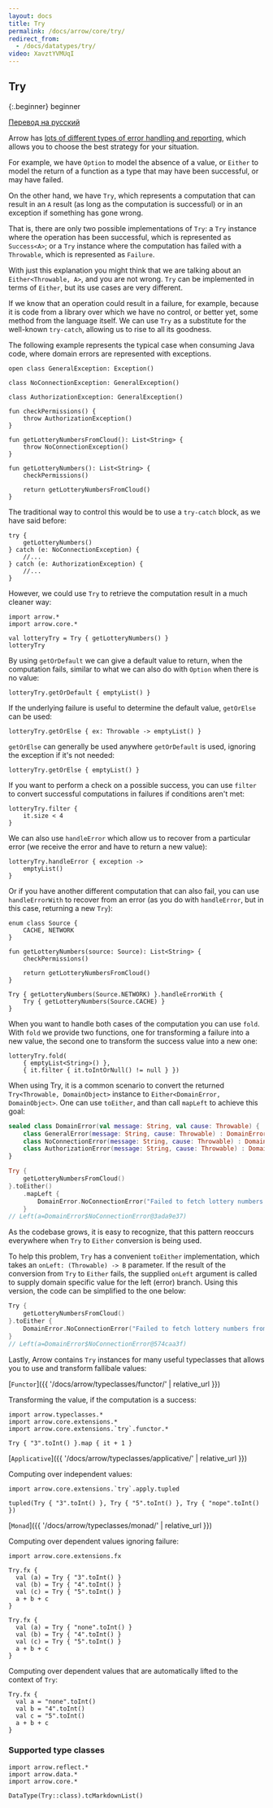 ```yaml
---
layout: docs
title: Try
permalink: /docs/arrow/core/try/
redirect_from:
  - /docs/datatypes/try/
video: XavztYVMUqI
---
```


## Try

{:.beginner}
beginner

[Перевод на русский](/docs/arrow/core/try/ru)

Arrow has [lots of different types of error handling and reporting](http://arrow-kt.io/docs/patterns/error_handling/), which allows you to choose the best strategy for your situation.

For example, we have `Option` to model the absence of a value, or `Either` to model the return of a function as a type that may have been successful, or may have failed.

On the other hand, we have `Try`, which represents a computation that can result in an `A` result (as long as the computation is successful) or in an exception if something has gone wrong.

That is, there are only two possible implementations of `Try`: a `Try` instance where the operation has been successful, which is represented as `Success<A>`; or a `Try` instance where the computation has failed with a `Throwable`, which is represented as `Failure`.

With just this explanation you might think that we are talking about an `Either<Throwable, A>`, and you are not wrong. `Try` can be implemented in terms of `Either`, but its use cases are very different.

If we know that an operation could result in a failure, for example, because it is code from a library over which we have no control, or better yet, some method from the language itself. We can use `Try` as a substitute for the well-known `try-catch`, allowing us to rise to all its goodness.

The following example represents the typical case when consuming Java code, where domain errors are represented with exceptions.  

```kotlin:ank:silent
open class GeneralException: Exception()

class NoConnectionException: GeneralException()

class AuthorizationException: GeneralException()

fun checkPermissions() {
    throw AuthorizationException()
}

fun getLotteryNumbersFromCloud(): List<String> {
    throw NoConnectionException()
}

fun getLotteryNumbers(): List<String> {
    checkPermissions()

    return getLotteryNumbersFromCloud()
}
```

The traditional way to control this would be to use a `try-catch` block, as we have said before:

```kotlin:ank
try {
    getLotteryNumbers()
} catch (e: NoConnectionException) {
    //...
} catch (e: AuthorizationException) {
    //...
}
```

However, we could use `Try` to retrieve the computation result in a much cleaner way:

```kotlin:ank
import arrow.*
import arrow.core.*

val lotteryTry = Try { getLotteryNumbers() }
lotteryTry
```

By using `getOrDefault` we can give a default value to return, when the computation fails, similar to what we can also do with `Option` when there is no value:

```kotlin:ank
lotteryTry.getOrDefault { emptyList() }
```

If the underlying failure is useful to determine the default value, `getOrElse` can be used:

```kotlin:ank
lotteryTry.getOrElse { ex: Throwable -> emptyList() }
```

`getOrElse` can generally be used anywhere `getOrDefault` is used, ignoring the exception if it's not needed:

```kotlin:ank
lotteryTry.getOrElse { emptyList() }
```

If you want to perform a check on a possible success, you can use `filter` to convert successful computations in failures if conditions aren't met:

```kotlin:ank
lotteryTry.filter {
    it.size < 4
}
```

We can also use `handleError` which allow us to recover from a particular error (we receive the error and have to return a new value):

```kotlin:ank
lotteryTry.handleError { exception ->
    emptyList()
}
```

Or if you have another different computation that can also fail, you can use `handleErrorWith` to recover from an error (as you do with `handleError`, but in this case, returning a new `Try`):

```kotlin:ank
enum class Source {
    CACHE, NETWORK
}

fun getLotteryNumbers(source: Source): List<String> {
    checkPermissions()

    return getLotteryNumbersFromCloud()
}

Try { getLotteryNumbers(Source.NETWORK) }.handleErrorWith {
    Try { getLotteryNumbers(Source.CACHE) }
}
```

When you want to handle both cases of the computation you can use `fold`. With `fold` we provide two functions, one for transforming a failure into a new value, the second one to transform the success value into a new one:

```kotlin:ank
lotteryTry.fold(
    { emptyList<String>() },
    { it.filter { it.toIntOrNull() != null } })
```

When using Try, it is a common scenario to convert the returned `Try<Throwable, DomainObject>` instance to `Either<DomainError, DomainObject>`. One can use `toEither`, and than call `mapLeft` to achieve this goal:

```kotlin
sealed class DomainError(val message: String, val cause: Throwable) {
    class GeneralError(message: String, cause: Throwable) : DomainError(message, cause)
    class NoConnectionError(message: String, cause: Throwable) : DomainError(message, cause)
    class AuthorizationError(message: String, cause: Throwable) : DomainError(message, cause)
}

Try {
    getLotteryNumbersFromCloud()
}.toEither()
    .mapLeft {
        DomainError.NoConnectionError("Failed to fetch lottery numbers from cloud", it)
    }
// Left(a=DomainError$NoConnectionError@3ada9e37)
```

As the codebase grows, it is easy to recognize, that this pattern reoccurs everywhere when `Try` to `Either` conversion is being used.

To help this problem, `Try` has a convenient `toEither` implementation, which takes an `onLeft: (Throwable) -> B` parameter. If the result of the conversion from `Try` to `Either` fails, the supplied `onLeft` argument is called to supply domain specific value for the left (error) branch. Using this version, the code can be simplified to the one below:

```kotlin
Try {
    getLotteryNumbersFromCloud()
}.toEither {
    DomainError.NoConnectionError("Failed to fetch lottery numbers from cloud", it)
}
// Left(a=DomainError$NoConnectionError@574caa3f)
```

Lastly, Arrow contains `Try` instances for many useful typeclasses that allows you to use and transform fallibale values:

[`Functor`]({{ '/docs/arrow/typeclasses/functor/' | relative_url }})

Transforming the value, if the computation is a success:

```kotlin:ank
import arrow.typeclasses.*
import arrow.core.extensions.*
import arrow.core.extensions.`try`.functor.*

Try { "3".toInt() }.map { it + 1 }
```

[`Applicative`]({{ '/docs/arrow/typeclasses/applicative/' | relative_url }})

Computing over independent values:

```kotlin:ank
import arrow.core.extensions.`try`.apply.tupled
  
tupled(Try { "3".toInt() }, Try { "5".toInt() }, Try { "nope".toInt() })
```

[`Monad`]({{ '/docs/arrow/typeclasses/monad/' | relative_url }})

Computing over dependent values ignoring failure:

```kotlin:ank
import arrow.core.extensions.fx

Try.fx {
  val (a) = Try { "3".toInt() }
  val (b) = Try { "4".toInt() }
  val (c) = Try { "5".toInt() }
  a + b + c
}
```

```kotlin:ank
Try.fx {
  val (a) = Try { "none".toInt() }
  val (b) = Try { "4".toInt() }
  val (c) = Try { "5".toInt() }
  a + b + c
}
```

Computing over dependent values that are automatically lifted to the context of `Try`:

```kotlin:ank
Try.fx {
  val a = "none".toInt()
  val b = "4".toInt()
  val c = "5".toInt()
  a + b + c
}
```

### Supported type classes

```kotlin:ank:replace
import arrow.reflect.*
import arrow.data.*
import arrow.core.*

DataType(Try::class).tcMarkdownList()
```
